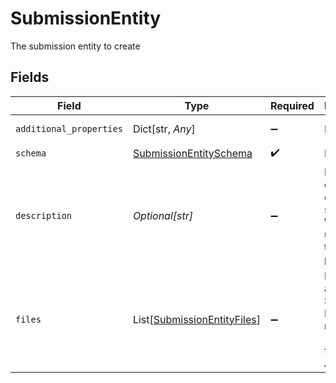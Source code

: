 # SubmissionEntity

The submission entity to create


## Fields

| Field                                                                       | Type                                                                        | Required                                                                    | Description                                                                 | Example                                                                     |
| --------------------------------------------------------------------------- | --------------------------------------------------------------------------- | --------------------------------------------------------------------------- | --------------------------------------------------------------------------- | --------------------------------------------------------------------------- |
| `additional_properties`                                                     | Dict[str, *Any*]                                                            | :heavy_minus_sign:                                                          | N/A                                                                         | [object Object]                                                             |
| `schema`                                                                    | [SubmissionEntitySchema](../../models/shared/submissionentityschema.md)     | :heavy_check_mark:                                                          | N/A                                                                         |                                                                             |
| `description`                                                               | *Optional[str]*                                                             | :heavy_minus_sign:                                                          | Readable description of the submission. Will be used as the title if passed |                                                                             |
| `files`                                                                     | List[[SubmissionEntityFiles](../../models/shared/submissionentityfiles.md)] | :heavy_minus_sign:                                                          | Files to attach to Submission Entity as a relation (s3refs from File API)<br/> |                                                                             |